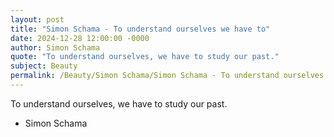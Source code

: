 ```yaml
---
layout: post
title: "Simon Schama - To understand ourselves we have to"
date: 2024-12-28 12:00:00 -0000
author: Simon Schama
quote: "To understand ourselves, we have to study our past."
subject: Beauty
permalink: /Beauty/Simon Schama/Simon Schama - To understand ourselves we have to
---
```


To understand ourselves, we have to study our past.

- Simon Schama
